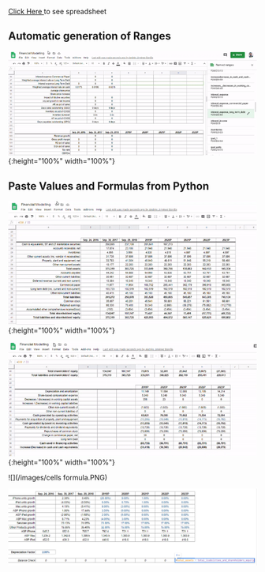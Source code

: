 [Click Here ](https://docs.google.com/spreadsheets/d/1oLiIFFNvMJMZeQ2VnxjL87y4xQOg0CwDKgdUCr-ERFo/edit?usp=sharing) to see spreadsheet

## Automatic generation of Ranges
![](/images/gif4.gif){:height="100%" width="100%"}  

## Paste Values and Formulas from Python 
![](/images/gif1.gif){:height="100%" width="100%"}  

![](/images/gif3.gif){:height="100%" width="100%"}  

![](/images/cells formula.PNG)

![](/images/balance.PNG)
